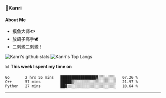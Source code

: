 ### 🌱Kanri
#### About Me
- 摸鱼大师🐟
- 放鸽子高手🕊
- 二刺螈二刺螈！

![Kanri's github stats](https://github-readme-stats.vercel.app/api?username=Yiwen-Chan&show_icons=true&theme=vue&line_height=20)
![Kanri's Top Langs](https://github-readme-stats.vercel.app/api/top-langs/?username=Yiwen-Chan&layout=compact&theme=vue&card_width=270)

📊 **This week I spent my time on**
<!--START_SECTION:waka-->
```text
Go       2 hrs 55 mins   ████████████████▓░░░░░░░░   67.26 % 
C++      57 mins         █████▒░░░░░░░░░░░░░░░░░░░   21.97 % 
Python   27 mins         ██▓░░░░░░░░░░░░░░░░░░░░░░   10.64 % 
```
<!--END_SECTION:waka-->

***

